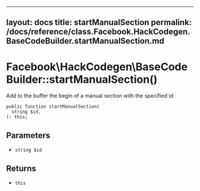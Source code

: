 
***

layout: docs
title: startManualSection
permalink: /docs/reference/class.Facebook.HackCodegen.BaseCodeBuilder.startManualSection.md
---







# Facebook\\HackCodegen\\BaseCodeBuilder::startManualSection()




Add to the buffer the begin of a manual section with the specified id




``` Hack
public function startManualSection(
  string $id,
): this;
```




## Parameters




* ` string $id `




## Returns




- ` this `